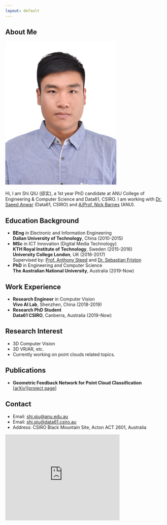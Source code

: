 ```yaml
---
layout: default
---
```


## About Me
<img class="profile-picture" src="me.jpg">

Hi, I am Shi QIU (邱实), a 1st year PhD candidate at ANU College of Engineering & Computer Science and Data61, CSIRO. I am working with [Dr. Saeed Anwar](https://saeed-anwar.github.io/) (Data61, CSIRO) and [A/Prof. Nick Barnes](http://users.cecs.anu.edu.au/~nmb/) (ANU).

## Education Background
* **BEng** in Electronic and Information Engineering  
**Dalian University of Technology**, China (2010-2015)
* **MSc** in ICT Innovation (Digital Media Technology)  
**KTH Royal Institute of Technology**, Sweden (2015-2016)  
**University College London**, UK (2016-2017)  
Supervised by: [Prof. Anthony Steed](https://wp.cs.ucl.ac.uk/anthonysteed/) and [Dr. Sebastian Friston](https://wp.cs.ucl.ac.uk/sebastianfriston/)
* **PhD** in Engineering and Computer Science  
**The Australian National University**, Australia (2019-Now)

## Work Experience
* **Research Engineer** in Computer Vision  
**Vivo AI Lab**, Shenzhen, China (2018-2019)
* **Research PhD Student**  
**Data61 CSIRO**, Canberra, Australia (2019-Now)

## Research Interest
* 3D Computer Vision
* 3D VR/AR, etc.  
* Currently working on point clouds related topics.

## Publications
* **Geometric Feedback Network for Point Cloud Classification**  
[[arXiv](https://arxiv.org/abs/1911.12885)][[project page](https://github.com/ShiQiu0419/GFNet)]

## Contact
* Email: [shi.qiu@anu.edu.au](mailto:shi.qiu@anu.edu.au)
* Email: [shi.qiu@data61.csiro.au](mailto:shi.qiu@data61.csiro.au)  
* Address: CSIRO Black Mountain Site, Acton ACT 2601, Australia

<iframe src="https://www.google.com/maps/embed?pb=!1m18!1m12!1m3!1d3257.3150331093275!2d149.11207371524776!3d-35.27329288029144!2m3!1f0!2f0!3f0!3m2!1i1024!2i768!4f13.1!3m3!1m2!1s0x6b164d5015c519f7%3A0x69c625c19efc4ddd!2sCSIRO%20-%20Synergy%20Building!5e0!3m2!1szh-CN!2sau!4v1574399971406!5m2!1szh-CN!2sau" width="360" height="270" frameborder="0" style="border:0;" allowfullscreen=""></iframe>
